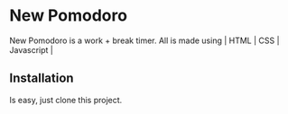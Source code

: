 # New Pomodoro
New Pomodoro is a work + break timer. All is made using | HTML | CSS | Javascript |

## Installation
Is easy, just clone this project.
